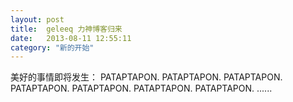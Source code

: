 ```yaml
---
layout: post
title:  geleeq 力神博客归来
date:   2013-08-11 12:55:11
category: "新的开始"
---
```


美好的事情即将发生：
    PATAPTAPON.
	PATAPTAPON.
	PATAPTAPON.
	PATAPTAPON.
	PATAPTAPON.
	PATAPTAPON.
	PATAPTAPON.
	......